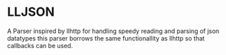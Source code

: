 # LLJSON
A Parser inspired by llhttp for handling speedy reading and parsing of json datatypes
this parser borrows the same functionallity as llhttp so that callbacks can be used.


